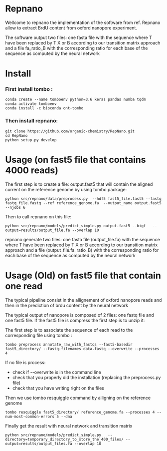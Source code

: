 Repnano
=============================

Wellcome to repnano the implementation of the software from ref.
Repnano allow to extract BrdU content from oxford nanopore experiment.

The software output two files:
one fasta file with the sequence where T have been replaced by T X or B according
to our transition matrix approach and a file fa_ratio_B with the corresponding
ratio for each base of the sequence as computed by the neural network

Install
==============================

### First install tombo :
```
conda create --name tomboenv python=3.6 keras pandas numba tqdm
conda activate tomboenv
conda install -c bioconda ont-tombo
```


### Then install repnano:
```
git clone https://github.com/organic-chemistry/RepNano.git
cd RepNano
python setup.py develop
```

Usage (on fast5 file that contains 4000 reads)
==============================
The first step is to create a file: output.fast5 that will contain the aligned current on the reference genome by using
tombo package:
```
python src/repnano/data/preprocess.py  --hdf5 fast5_file.fast5 --fastq fastq_file.fastq --ref reference_genome.fa  --output_name output.fast5 --njobs 6
```
Then to call repnano on this file:
```
python src/repnano/models/predict_simple.py output.fast5 --bigf   --output=results/output_file.fa --overlap 10
```
repnano generate two files:
one fasta file (output_file.fa) with the sequence where T have been replaced by T X or B according
to our transition matrix approach and a file (output_file.fa_ratio_B) with the corresponding
ratio for each base of the sequence as computed by the neural network

Usage (Old) on fast5 file that contain one read
=============================

The typical pipeline consist in the allignement of oxford nanopore reads and then
in the prediction of brdu content by the neural network


The typical output of nanopore is composed of 2 files:
one fastq file and one fast5 file.
If the fast5 file is compress the first step is to unzip it:


The first step is to associate the sequence of each read to the corresponding file using tombo :
```
tombo preprocess annotate_raw_with_fastqs --fast5-basedir fast5_directory/ --fastq-filenames data.fastq --overwrite --processes 4
```
If no file is process:
  - check if --overwrite is in the command line
  - check that you properly did the installation (replacing the preprocess.py file)
  - check that you have writing right on the files


Then we use tombo resquiggle command by alligning on the reference genome
```
tombo resquiggle fast5_directory/ reference_genome.fa --processes 4 --num-most-common-errors 5 --dna
```

Finally get the result with neural network and transition matrix
```
python src/repnano/models/predict_simple.py   --directory=temporary_directory_to_store_the_400_files/ --output=results/output_files.fa --overlap 10
```



